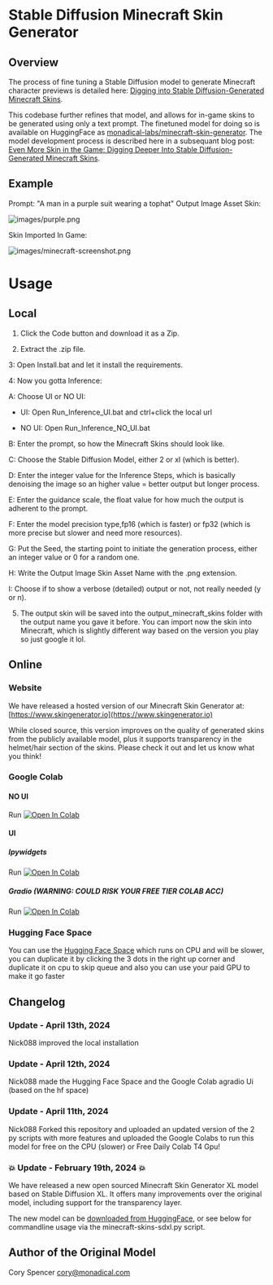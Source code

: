 # Stable Diffusion Minecraft Skin Generator

## Overview

The process of fine tuning a Stable Diffusion model to generate Minecraft character previews is detailed here: [Digging into Stable Diffusion-Generated Minecraft Skins](https://monadical.com/posts/mincraft-skin-generation.html).

This codebase further refines that model, and allows for in-game skins to be generated using only a text prompt.  The finetuned model for doing so is available on HuggingFace as [monadical-labs/minecraft-skin-generator](https://huggingface.co/monadical-labs/minecraft-skin-generator).  The model development process is described here in a subsequant blog post: [Even More Skin in the Game: Digging Deeper Into Stable Diffusion-Generated Minecraft Skins](https://monadical.com/posts/minecraft-skins-part2.html).

## Example

Prompt: "A man in a purple suit wearing a tophat"
Output Image Asset Skin:

![images/purple.png](images/purple.png)

Skin Imported In Game:

![images/minecraft-screenshot.png](images/minecraft-screenshot.png)

# Usage

## Local

1. Click the Code button and download it as a Zip.

2. Extract the .zip file.

3: Open Install.bat and let it install the requirements.

4: Now you gotta Inference:

A: Choose UI or NO UI:

- UI: Open Run_Inference_UI.bat and ctrl+click the local url

- NO UI: Open Run_Inference_NO_UI.bat

B: Enter the prompt, so how the Minecraft Skins should look like.

C: Choose the Stable Diffusion Model, either 2 or xl (which is better).

D: Enter the integer value for the Inference Steps, which is basically denoising the image so an higher value = better output but longer process.

E: Enter the guidance scale, the float value for how much the output is adherent to the prompt.

F: Enter the model precision type,fp16 (which is faster) or fp32 (which is more precise but slower and need more resources).

G: Put the Seed, the starting point to initiate the generation process, either an integer value or 0 for a random one.

H: Write the Output Image Skin Asset Name with the .png extension.

I: Choose if to show a verbose (detailed) output or not, not really needed (y or n).

5. The output skin will be saved into the output_minecraft_skins folder with the output name you gave it before. You can import now the skin into Minecraft, which is slightly different way based on the version you play so just google it lol.

## Online

### Website
We have released a hosted version of our Minecraft Skin Generator at: [https://www.skingenerator.io](https://www.skingenerator.io)

While closed source, this version improves on the quality of generated skins from the publicly available model, plus it supports transparency in the helmet/hair section of the skins.  Please check it out and let us know what you think!

### Google Colab

#### NO UI
Run <a target="_blank" href="https://colab.research.google.com/github/Nick088Official/Stable_Diffusion_Finetuned_Minecraft_Skin_Generator/blob/main/Stable_Diffusion_Finetuned_Minecraft_Skin_Generator_NO_UI.ipynb">
  <img src="https://colab.research.google.com/assets/colab-badge.svg" alt="Open In Colab"/>
</a>
#### UI

##### Ipywidgets
Run <a target="_blank" href="https://colab.research.google.com/github/Nick088Official/Stable_Diffusion_Finetuned_Minecraft_Skin_Generator/blob/main/Stable_Diffusion_Finetuned_Minecraft_Skin_Generator_Ipywidgets_UI.ipynb">
  <img src="https://colab.research.google.com/assets/colab-badge.svg" alt="Open In Colab"/>
</a>

##### Gradio **(WARNING: COULD RISK YOUR FREE TIER COLAB ACC)**
Run <a target="_blank" href="https://colab.research.google.com/github/Nick088Official/Stable_Diffusion_Finetuned_Minecraft_Skin_Generator/blob/main/Stable_Diffusion_Finetuned_Minecraft_Skin_Generator_Gradio_UI.ipynb">
  <img src="https://colab.research.google.com/assets/colab-badge.svg" alt="Open In Colab"/>
</a>

### Hugging Face Space
You can use the [Hugging Face Space](https://huggingface.co/spaces/Nick088/Stable_Diffusion_Finetuned_Minecraft_Skin_Generator) which runs on CPU and will be slower, you can duplicate it by clicking the 3 dots in the right up corner and duplicate it on cpu to skip queue and also you can use your paid GPU to make it go faster


## Changelog
### Update - April 13th, 2024
Nick088 improved the local installation

### Update - April 12th, 2024
Nick088 made the Hugging Face Space and the Google Colab agradio Ui (based on the hf space)

### Update - April 11th, 2024
Nick088 Forked this repository and uploaded an updated version of the 2 py scripts with more features and uploaded the Google Colabs to run this model for free on the CPU (slower) or Free Daily Colab T4 Gpu!

### 💥 Update - February 19th, 2024 💥

We have released a new open sourced Minecraft Skin Generator XL model based on Stable Diffusion XL. It offers many improvements over the original model, including support for the transparency layer.

The new model can be [downloaded from HuggingFace](https://huggingface.co/monadical-labs/minecraft-skin-generator-sdxl), or see below for commandline usage via the minecraft-skins-sdxl.py script.

## Author of the Original Model

Cory Spencer <cory@monadical.com>
